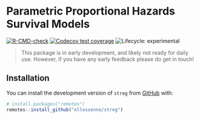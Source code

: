 
<!-- README.md is generated from README.Rmd. Please edit that file -->

# Parametric Proportional Hazards Survival Models

<!-- badges: start -->

[![R-CMD-check](https://github.com/ellessenne/streg/workflows/R-CMD-check/badge.svg)](https://github.com/ellessenne/streg/actions)
[![Codecov test
coverage](https://codecov.io/gh/ellessenne/streg/branch/master/graph/badge.svg)](https://codecov.io/gh/ellessenne/streg?branch=master)
![Lifecycle:
experimental](https://img.shields.io/badge/lifecycle-experimental-orange.svg)
<!-- badges: end -->

> This package is in early development, and likely not ready for daily
> use. However, if you have any early feedback please do get in touch!

## Installation

You can install the development version of `streg` from
[GitHub](https://github.com/ellessenne/streg) with:

``` r
# install.packages("remotes")
remotes::install_github("ellessenne/streg")
```
